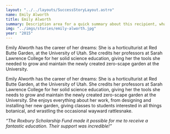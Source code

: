 ```yaml
---
layout: "../../layouts/SuccessStoryLayout.astro"
name: Emily Alworth
title: Emily Alworth
summary: Description area for a quick summary about this recipient, what they were awarded and what they are doing
img: "../imgs/stories/emily-alworth.jpg"
year: "2015"
---
```


Emily Alworth has the career of her dreams: She is a horticulturist at Red Butte Garden, at the University of Utah. She credits her professors at Sarah Lawrence College for her solid science education, giving her the tools she needed to grow and maintain the newly created zero-scape garden at the University.

Emily Alworth has the career of her dreams: She is a horticulturist at Red Butte Garden, at the University of Utah. She credits her professors at Sarah Lawrence College for her solid science education, giving her the tools she needs to grow and maintain the newly created zero-scape garden at the University. She enjoys everything about her work, from designing and installing her new garden, giving classes to students interested in all things botanical, and wrastling the occasional wayward rattlesnake.

_“The Roxbury Scholarship Fund made it possible for me to receive a fantastic education. Their support was incredible!”_
